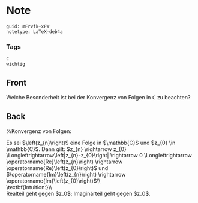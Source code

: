 # Note
```
guid: mFrvfk+xFW
notetype: LaTeX-deb4a
```

### Tags
```
C
wichtig
```

## Front
Welche Besonderheit ist bei der Konvergenz von Folgen in $\mathbb{C}$ zu beachten?

## Back
%Konvergenz von Folgen: <div>
</div><div>Es sei $\left(z_{n}\right)$ eine Folge in $\mathbb{C}$ und $z_{0} \in \mathbb{C}$. Dann gilt:
$z_{n} \rightarrow z_{0} \Longleftrightarrow\left|z_{n}-z_{0}\right| \rightarrow 0 \Longleftrightarrow \operatorname{Re}\left(z_{n}\right) \rightarrow \operatorname{Re}\left(z_{0}\right)$ und $\operatorname{Im}\left(z_{n}\right) \rightarrow \operatorname{Im}\left(z_{0}\right)$\\</div><div>
</div><div>\textbf{Intuition:}\\</div><div>
</div><div>Realteil geht gegen $z_0$; Imaginärteil geht gegen $z_0$.</div>
